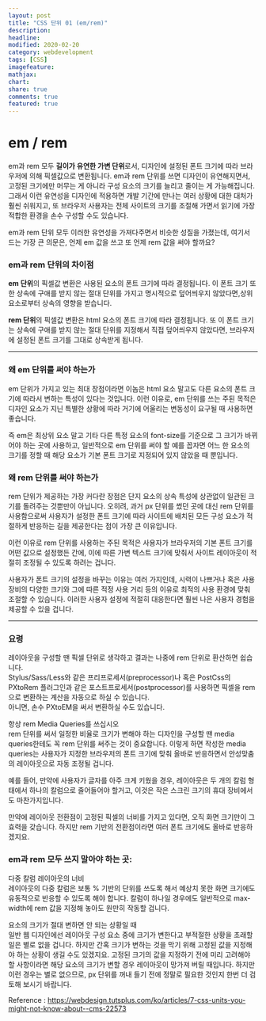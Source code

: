 ```yaml
---
layout: post
title: "CSS 단위 01 (em/rem)"
description:
headline:
modified: 2020-02-20
category: webdevelopment
tags: [CSS]
imagefeature:
mathjax:
chart:
share: true
comments: true
featured: true
---
```


# em / rem

em과 rem 모두 **길이가 유연한 가변 단위**로서, 디자인에 설정된 폰트 크기에 따라 브라우저에 의해 픽셀값으로 변환됩니다. 
em과 rem 단위를 쓰면 디자인이 유연해지면서, 고정된 크기에만 머무는 게 아니라 구성 요소의 크기를 늘리고 줄이는 게 가능해집니다. 그래서 이런 유연성을 디자인에 적용하면 개발 기간에 만나는 여러 상황에 대한 대처가 훨씬 쉬워지고, 또 브라우저 사용자는 전체 사이트의 크기를 조절해 가면서 읽기에 가장 적합한 환경을 손수 구성할 수도 있습니다.

em과 rem 단위 모두 이러한 유연성을 가져다주면서 비슷한 성질을 가졌는데, 여기서 드는 가장 큰 의문은, 언제 em 값을 쓰고 또 언제 rem 값을 써야 할까요?

### em과 rem 단위의 차이점

**em 단위**의 픽셀값 변환은 사용된 요소의 폰트 크기에 따라 결정됩니다. 이 폰트 크기 또한 상속에 구애를 받지 않는 절대 단위를 가지고 명시적으로 덮어씌우지 않았다면,<span class="orange">상위 요소로부터 상속의 영향을 받습니다.</span>

**rem 단위**의 픽셀값 변환은 html 요소의 폰트 크기에 따라 결정됩니다. 또 이 폰트 크기는 상속에 구애를 받지 않는 절대 단위를 지정해서 직접 덮어씌우지 않았다면, <span class="orange">브라우저에 설정된 폰트 크기를 그대로 상속받게 됩니다.</span>

---

### 왜 em 단위를 써야 하는가

em 단위가 가지고 있는 최대 장점이라면 이놈은 html 요소 말고도 다른 요소의 폰트 크기에 따라서 변하는 특성이 있다는 것입니다.
이런 이유로, <span class="gray">em 단위를 쓰는 주된 목적은 디자인 요소가 지닌 특별한 상황에 따라 거기에 어울리는 변동성이 요구될 때 사용하면 좋습니다.</span>

즉 em은 최상위 요소 말고 기타 다른 특정 요소의 font-size를 기준으로 그 크기가 바뀌어야 하는 곳에 사용하고, 일반적으로 em 단위를 써야 할 예를 꼽자면 어느 한 요소의 크기를 정할 때 해당 요소가 기본 폰트 크기로 지정되어 있지 않았을 때 뿐입니다.


### 왜 rem 단위를 써야 하는가

rem 단위가 제공하는 가장 커다란 장점은 단지 요소의 상속 특성에 상관없이 일관된 크기를 돌려주는 것뿐만이 아닙니다. 오히려, 과거 px 단위를 썼던 곳에 대신 rem 단위를 사용함으로써 사용자가 설정한 폰트 크기에 따라 사이트에 배치된 모든 구성 요소가 적절하게 반응하는 길을 제공한다는 점이 가장 큰 이유입니다.

이런 이유로 <span class="gray">rem 단위를 사용하는 주된 목적은 사용자가 브라우저의 기본 폰트 크기를 어떤 값으로 설정했든 간에, 이에 따른 가변 텍스트 크기에 맞춰서 사이트 레이아웃이 적절히 조정될 수 있도록 하려는 겁니다.</span>

사용자가 폰트 크기의 설정을 바꾸는 이유는 여러 가지인데, 시력이 나쁘거나 혹은 사용 장비의 다양한 크기와 그에 따른 적정 사용 거리 등의 이유로 최적의 사용 환경에 맞춰 조절할 수 있습니다. 이러한 사용자 설정에 적절히 대응한다면 훨씬 나은 사용자 경험을 제공할 수 있을 겁니다.

---

### 요령
레이아웃을 구성할 땐 픽셀 단위로 생각하고 결과는 나중에 rem 단위로 환산하면 쉽습니다.  
Stylus/Sass/Less와 같은 프리프로세서(preprocessor)나 혹은 PostCss의 PXtoRem 플러그인과 같은 포스트프로세서(postprocessor)를 사용하면 픽셀을 rem으로 변환하는 계산을 자동으로 하실 수 있습니다.  
아니면, 손수 PXtoEM을 써서 변환하실 수도 있습니다.

<span class="orange">항상 rem Media Queries를 쓰십시오</span>  
rem 단위를 써서 일정한 비율로 크기가 변해야 하는 디자인을 구성할 땐 media queries한테도 꼭 rem 단위를 써주는 것이 중요합니다. 이렇게 하면 작성한 media queries는 사용자가 지정한 브라우저의 폰트 크기에 맞춰 올바로 반응하면서 안성맞춤의 레이아웃으로 자동 조정될 겁니다.

예를 들어, 만약에 사용자가 글자를 아주 크게 키웠을 경우, 레이아웃은 두 개의 칼럼 형태에서 하나의 칼럼으로 줄어들어야 할거고, 이것은 작은 스크린 크기의 휴대 장비에서도 마찬가지입니다.

만약에 레이아웃 전환점이 고정된 픽셀의 너비를 가지고 있다면, 오직 화면 크기만이 그 효력을 갖습니다. 하지만 rem 기반의 전환점이라면 여러 폰트 크기에도 올바로 반응하겠지요.

### em과 rem 모두 쓰지 말아야 하는 곳:  

<span class="orange">다중 칼럼 레이아웃의 너비</span>  
레이아웃의 다중 칼럼은 보통 % 기반의 단위를 쓰도록 해서 예상치 못한 화면 크기에도 유동적으로 반응할 수 있도록 해야 합니다.
칼럼이 하나일 경우에도 일반적으로 max-width에 rem 값을 지정해 놓아도 원만히 작동할 겁니다.

<span class="orange">요소의 크기가 절대 변하면 안 되는 상황일 때</span>  
일반 웹 디자인에선 레이아웃 구성 요소 중에 크기가 변한다고 부적절한 상황을 초래할 일은 별로 없을 겁니다. 하지만 간혹 크기가 변하는 것을 막기 위해 고정된 값을 지정해야 하는 상황이 생길 수도 있겠지요.
고정된 크기의 값을 지정하기 전에 미리 고려해야 할 사항이라면 해당 요소의 크기가 변할 경우 레이아웃이 망가져 버릴 때입니다. 하지만 이런 경우는 별로 없으므로, px 단위를 꺼내 들기 전에 정말로 필요한 것인지 한번 더 검토해 보시기 바랍니다.

Reference : <https://webdesign.tutsplus.com/ko/articles/7-css-units-you-might-not-know-about--cms-22573>
